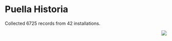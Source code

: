 # Puella Historia

Collected 6725 records from 42 installations.

<p align="right"><img src="https://xn--80aalyho.xn--p1ai/magireco/NAgitan/img/kagome.png" /></p>
